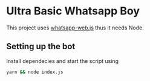 # Ultra Basic Whatsapp Boy

This project uses [whatsapp-web.js](https://github.com/pedroslopez/whatsapp-web.js) thus it needs Node.

## Setting up the bot

Install dependecies and start the script using

```bash
yarn && node index.js
```
